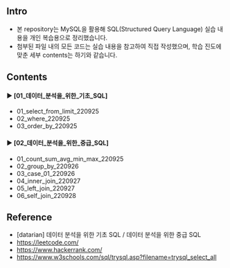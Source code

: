 ####
## Intro
- 본 repository는 MySQL을 활용해 SQL(Structured Query Language) 실습 내용을 개인 복습용으로 정리했습니다.  
- 첨부된 파일 내의 모든 코드는 실습 내용을 참고하여 직접 작성했으며, 학습 진도에 맞춘 세부 contents는 하기와 같습니다.
####
## Contents
#### ► [01_데이터_분석을_위한_기초_SQL]
- 01_select_from_limit_220925
- 02_where_220925
- 03_order_by_220925
####
#### ► [02_데이터_분석을_위한_중급_SQL]
- 01_count_sum_avg_min_max_220925
- 02_group_by_220926
- 03_case_01_220926
- 04_inner_join_220927
- 05_left_join_220927
- 06_self_join_220928
####
## Reference
- [datarian] 데이터 분석을 위한 기초 SQL / 데이터 분석을 위한 중급 SQL
- https://leetcode.com/
- https://www.hackerrank.com/
- https://www.w3schools.com/sql/trysql.asp?filename=trysql_select_all
####
